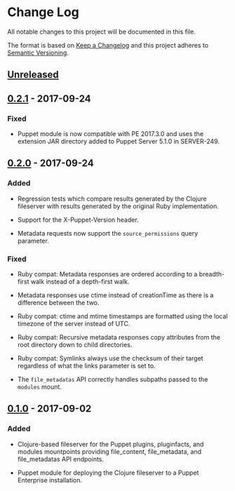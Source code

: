 # Change Log
All notable changes to this project will be documented in this file.

The format is based on [Keep a Changelog](http://keepachangelog.com/)
and this project adheres to [Semantic Versioning](http://semver.org/).


## [Unreleased]


## [0.2.1] - 2017-09-24
### Fixed

  - Puppet module is now compatible with PE 2017.3.0 and uses the
    extension JAR directory added to Puppet Server 5.1.0 in SERVER-249.


## [0.2.0] - 2017-09-24
### Added

  - Regression tests which compare results generated by the Clojure
    fileserver with results generated by the original Ruby implementation.

  - Support for the X-Puppet-Version header.

  - Metadata requests now support the `source_permissions` query parameter.

### Fixed

  - Ruby compat: Metadata responses are ordered according to a breadth-first
    walk instead of a depth-first walk.

  - Metadata responses use ctime instead of creationTime as there is
    a difference between the two.

  - Ruby compat: ctime and mtime timestamps are formatted using the
    local timezone of the server instead of UTC.

  - Ruby compat: Recursive metadata responses copy attributes from the
    root directory down to child directories.

  - Ruby compat: Symlinks always use the checksum of their target
    regardless of what the links parameter is set to.

  - The `file_metadatas` API correctly handles subpaths passed to the
    `modules` mount.


## [0.1.0] - 2017-09-02
### Added

  - Clojure-based fileserver for the Puppet plugins, pluginfacts, and
    modules mountpoints providing file_content, file_metadata, and
    file_metadatas API endpoints.

  - Puppet module for deploying the Clojure fileserver to a
    Puppet Enterprise installation.


[Unreleased]: https://github.com/Sharpie/puppetserver-clj-file-server/compare/0.2.1...HEAD
[0.2.1]: https://github.com/Sharpie/puppetserver-clj-file-server/compare/0.2.0...0.2.1
[0.2.0]: https://github.com/Sharpie/puppetserver-clj-file-server/compare/0.1.0...0.2.0
[0.1.0]: https://github.com/Sharpie/puppetserver-clj-file-server/compare/af3604d...0.1.0
